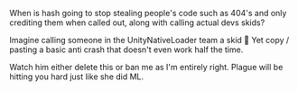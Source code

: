 When is hash going to stop stealing people's code such as 404's and only crediting them when called out, along with calling actual devs skids?

Imagine calling someone in the UnityNativeLoader team a skid :thinking: Yet copy / pasting a basic anti crash that doesn't even work half the time.

Watch him either delete this or ban me as I'm entirely right. Plague will be hitting you hard just like she did ML.
